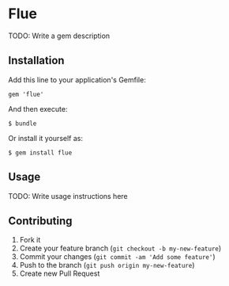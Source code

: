 # Flue

TODO: Write a gem description

## Installation

Add this line to your application's Gemfile:

    gem 'flue'

And then execute:

    $ bundle

Or install it yourself as:

    $ gem install flue

## Usage

TODO: Write usage instructions here

## Contributing

1. Fork it
2. Create your feature branch (`git checkout -b my-new-feature`)
3. Commit your changes (`git commit -am 'Add some feature'`)
4. Push to the branch (`git push origin my-new-feature`)
5. Create new Pull Request
